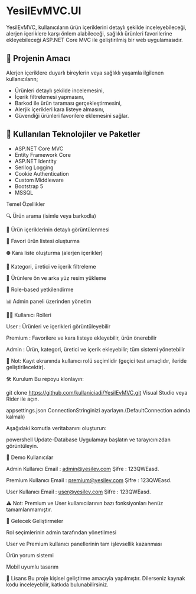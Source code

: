 ﻿# YesilEvMVC.UI

YesilEvMVC, kullanıcıların ürün içeriklerini detaylı şekilde inceleyebileceği, alerjen içeriklere karşı önlem alabileceği, sağlıklı ürünleri favorilerine ekleyebileceği ASP.NET Core MVC ile geliştirilmiş bir web uygulamasıdır.

## 🚀 Projenin Amacı

Alerjen içeriklere duyarlı bireylerin veya sağlıklı yaşamla ilgilenen kullanıcıların;
- Ürünleri detaylı şekilde incelemesini,
- İçerik filtrelemesi yapmasını,
- Barkod ile ürün taraması gerçekleştirmesini,
- Alerjik içerikleri kara listeye almasını,
- Güvendiği ürünleri favorilere eklemesini sağlar.

## 🧰 Kullanılan Teknolojiler ve Paketler

- ASP.NET Core MVC
- Entity Framework Core
- ASP.NET Identity
- Serilog Logging
- Cookie Authentication
- Custom Middleware
- Bootstrap 5
- MSSQL

Temel Özellikler

🔍 Ürün arama (isimle veya barkodla)

🧾 Ürün içeriklerinin detaylı görüntülenmesi

🖤 Favori ürün listesi oluşturma

⛔ Kara liste oluşturma (alerjen içerikler)

🧪 Kategori, üretici ve içerik filtreleme

📸 Ürünlere ön ve arka yüz resim yükleme

👥 Role-based yetkilendirme

📊 Admin paneli üzerinden yönetim

🧑‍💻 Kullanıcı Rolleri

User : Ürünleri ve içerikleri görüntüleyebilir

Premium : Favorilere ve kara listeye ekleyebilir, ürün önerebilir

Admin : Ürün, kategori, üretici ve içerik ekleyebilir; tüm sistemi yönetebilir

🔐 Not: Kayıt ekranında kullanıcı rolü seçimlidir (geçici test amaçlıdır, ileride geliştirilecektir).

🛠️ Kurulum
Bu repoyu klonlayın:

git clone https://github.com/kullaniciadi/YesilEvMVC.git
Visual Studio veya Rider ile açın.

appsettings.json
ConnectionStringinizi ayarlayın.(DefaultConnection adında kalmalı)

Aşağıdaki komutla veritabanını oluşturun:

powershell
Update-Database
Uygulamayı başlatın ve tarayıcınızdan görüntüleyin.

👥 Demo Kullanıcılar

Admin	Kullanıcı Email : admin@yesilev.com	 Şifre : 123QWEasd.

Premium	Kullanıcı Email :	premium@yesilev.com Şifre : 123QWEasd.

User Kullanıcı Email : user@yesilev.com Şifre : 123QWEasd.

⚠️ Not: Premium ve User kullanıcılarının bazı fonksiyonları henüz tamamlanmamıştır.

📌 Gelecek Geliştirmeler

Rol seçimlerinin admin tarafından yönetilmesi

User ve Premium kullanıcı panellerinin tam işlevsellik kazanması

Ürün yorum sistemi

Mobil uyumlu tasarım

🪪 Lisans
Bu proje kişisel geliştirme amacıyla yapılmıştır. Dilerseniz kaynak kodu inceleyebilir, katkıda bulunabilirsiniz.
